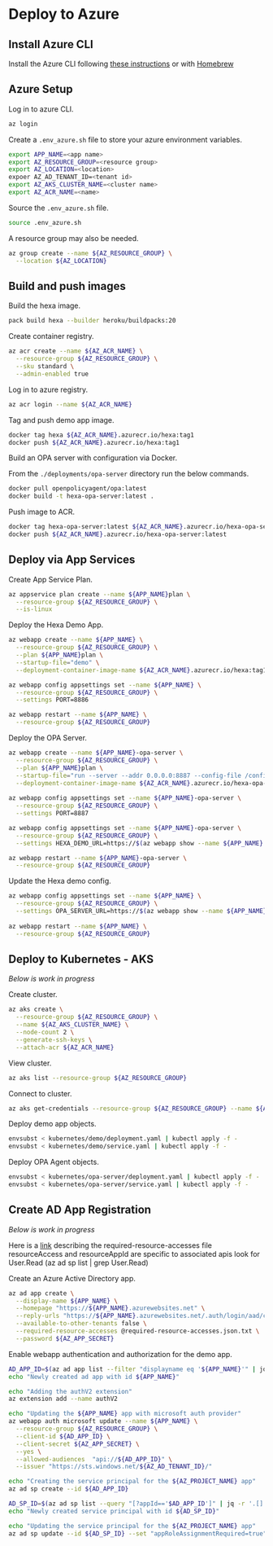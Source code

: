# Deploy to Azure

## Install Azure CLI

Install the Azure CLI following [these instructions](https://docs.microsoft.com/en-us/cli/azure/install-azure-cli) or with 
[Homebrew](https://docs.microsoft.com/en-us/cli/azure/install-azure-cli-macos)

## Azure Setup

Log in to azure CLI.

```bash
az login
```

Create a `.env_azure.sh` file to store your azure environment variables.

```bash
export APP_NAME=<app name>
export AZ_RESOURCE_GROUP=<resource group>
export AZ_LOCATION=<location>
expoer AZ_AD_TENANT_ID=<tenant id>
export AZ_AKS_CLUSTER_NAME=<cluster name>
export AZ_ACR_NAME=<name>
```

Source the `.env_azure.sh` file.

```bash
source .env_azure.sh
```

A resource group may also be needed.

```bash
az group create --name ${AZ_RESOURCE_GROUP} \
  --location ${AZ_LOCATION} 
```

## Build and push images

Build the hexa image.

```bash
pack build hexa --builder heroku/buildpacks:20
```

Create container registry.

```bash
az acr create --name ${AZ_ACR_NAME} \
  --resource-group ${AZ_RESOURCE_GROUP} \
  --sku standard \
  --admin-enabled true
```

Log in to azure registry.

```bash
az acr login --name ${AZ_ACR_NAME}
```

Tag and push demo app image.

```bash
docker tag hexa ${AZ_ACR_NAME}.azurecr.io/hexa:tag1
docker push ${AZ_ACR_NAME}.azurecr.io/hexa:tag1
```

Build an OPA server with configuration via Docker.

From the `./deployments/opa-server` directory run the below commands.

```bash
docker pull openpolicyagent/opa:latest
docker build -t hexa-opa-server:latest .
```

Push image to ACR.

```bash
docker tag hexa-opa-server:latest ${AZ_ACR_NAME}.azurecr.io/hexa-opa-server:latest
docker push ${AZ_ACR_NAME}.azurecr.io/hexa-opa-server:latest
```

## Deploy via App Services

Create App Service Plan.

```bash
az appservice plan create --name ${APP_NAME}plan \
  --resource-group ${AZ_RESOURCE_GROUP} \
  --is-linux
```

Deploy the Hexa Demo App.

```bash
az webapp create --name ${APP_NAME} \
  --resource-group ${AZ_RESOURCE_GROUP} \
  --plan ${APP_NAME}plan \
  --startup-file="demo" \
  --deployment-container-image-name ${AZ_ACR_NAME}.azurecr.io/hexa:tag1

az webapp config appsettings set --name ${APP_NAME} \
  --resource-group ${AZ_RESOURCE_GROUP} \
  --settings PORT=8886

az webapp restart --name ${APP_NAME} \
  --resource-group ${AZ_RESOURCE_GROUP}
```

Deploy the OPA Server.

```bash
az webapp create --name ${APP_NAME}-opa-server \
  --resource-group ${AZ_RESOURCE_GROUP} \
  --plan ${APP_NAME}plan \
  --startup-file="run --server --addr 0.0.0.0:8887 --config-file /config.yaml" \
  --deployment-container-image-name ${AZ_ACR_NAME}.azurecr.io/hexa-opa-server:latest
    
az webapp config appsettings set --name ${APP_NAME}-opa-server \
  --resource-group ${AZ_RESOURCE_GROUP} \
  --settings PORT=8887

az webapp config appsettings set --name ${APP_NAME}-opa-server \
  --resource-group ${AZ_RESOURCE_GROUP} \
  --settings HEXA_DEMO_URL=https://$(az webapp show --name ${APP_NAME} --resource-group ${AZ_RESOURCE_GROUP} | jq -r '.defaultHostName')

az webapp restart --name ${APP_NAME}-opa-server \
  --resource-group ${AZ_RESOURCE_GROUP}
```

Update the Hexa demo config.

```bash
az webapp config appsettings set --name ${APP_NAME} \
  --resource-group ${AZ_RESOURCE_GROUP} \
  --settings OPA_SERVER_URL=https://$(az webapp show --name ${APP_NAME}-opa-server --resource-group ${AZ_RESOURCE_GROUP} | jq -r '.defaultHostName')/v1/data/authz/allow
  
az webapp restart --name ${APP_NAME} \
  --resource-group ${AZ_RESOURCE_GROUP}  
```

## Deploy to Kubernetes - AKS

_Below is work in progress_

Create cluster.

```bash
az aks create \
  --resource-group ${AZ_RESOURCE_GROUP} \
  --name ${AZ_AKS_CLUSTER_NAME} \
  --node-count 2 \
  --generate-ssh-keys \
  --attach-acr ${AZ_ACR_NAME}
```

View cluster.

```bash
az aks list --resource-group ${AZ_RESOURCE_GROUP}
```

Connect to cluster.

```bash
az aks get-credentials --resource-group ${AZ_RESOURCE_GROUP} --name ${AZ_AKS_CLUSTER_NAME}
```

Deploy demo app objects.

```bash
envsubst < kubernetes/demo/deployment.yaml | kubectl apply -f -
envsubst < kubernetes/demo/service.yaml | kubectl apply -f -
```

Deploy OPA Agent objects.

```bash
envsubst < kubernetes/opa-server/deployment.yaml | kubectl apply -f -
envsubst < kubernetes/opa-server/service.yaml | kubectl apply -f -
```

## Create AD App Registration

_Below is work in progress_

Here is a [link](https://www.shawntabrizi.com/aad/common-microsoft-resources-azure-active-directory)
describing the required-resource-accesses file  resourceAccess and resourceAppId are specific to associated apis
look for User.Read (az ad sp list | grep User.Read)

Create an Azure Active Directory app.

```bash
az ad app create \
  --display-name ${APP_NAME} \
  --homepage "https://${APP_NAME}.azurewebsites.net" \
  --reply-urls "https://${APP_NAME}.azurewebsites.net/.auth/login/aad/callback" \
  --available-to-other-tenants false \
  --required-resource-accesses @required-resource-accesses.json.txt \
  --password ${AZ_APP_SECRET}
```

Enable webapp authentication and authorization for the demo app.

```bash
AD_APP_ID=$(az ad app list --filter "displayname eq '${APP_NAME}'" | jq -r '.[].appId')
echo "Newly created ad app with id ${APP_NAME}"

echo "Adding the authV2 extension"
az extension add --name authV2

echo "Updating the ${APP_NAME} app with microsoft auth provider"
az webapp auth microsoft update --name ${APP_NAME} \
  --resource-group ${AZ_RESOURCE_GROUP} \
  --client-id ${AD_APP_ID} \
  --client-secret ${AZ_APP_SECRET} \
  --yes \
  --allowed-audiences  "api://${AD_APP_ID}" \
  --issuer "https://sts.windows.net/${AZ_AD_TENANT_ID}/"

echo "Creating the service principal for the ${AZ_PROJECT_NAME} app"
az ad sp create --id ${AD_APP_ID}

AD_SP_ID=$(az ad sp list --query "[?appId=='$AD_APP_ID']" | jq -r '.[].objectId')
echo "Newly created service principal with id ${AD_SP_ID}"

echo "Updating the service principal for the ${AZ_PROJECT_NAME} app"
az ad sp update --id ${AD_SP_ID} --set "appRoleAssignmentRequired=true" --add tags WindowsAzureActiveDirectoryIntegratedApp
```
